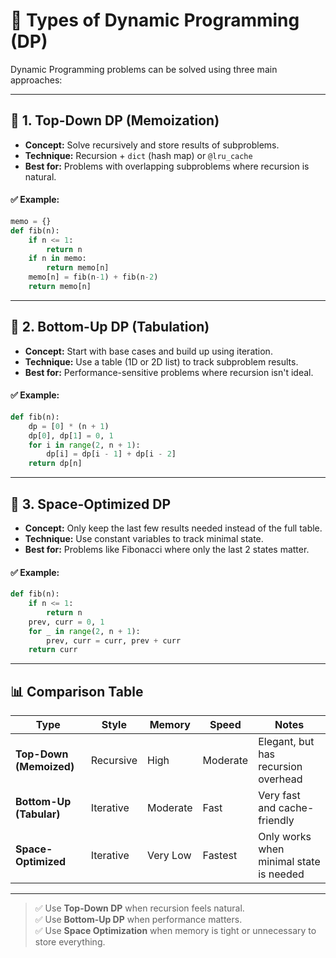 # 🧠 Types of Dynamic Programming (DP)

Dynamic Programming problems can be solved using three main approaches:

---

## 📌 1. Top-Down DP (Memoization)

- **Concept:** Solve recursively and store results of subproblems.
- **Technique:** Recursion + `dict` (hash map) or `@lru_cache`
- **Best for:** Problems with overlapping subproblems where recursion is natural.

#### ✅ Example:
```python
memo = {}
def fib(n):
    if n <= 1:
        return n
    if n in memo:
        return memo[n]
    memo[n] = fib(n-1) + fib(n-2)
    return memo[n]
```

---

## 📌 2. Bottom-Up DP (Tabulation)

- **Concept:** Start with base cases and build up using iteration.
- **Technique:** Use a table (1D or 2D list) to track subproblem results.
- **Best for:** Performance-sensitive problems where recursion isn't ideal.

#### ✅ Example:
```python
def fib(n):
    dp = [0] * (n + 1)
    dp[0], dp[1] = 0, 1
    for i in range(2, n + 1):
        dp[i] = dp[i - 1] + dp[i - 2]
    return dp[n]
```

---

## 📌 3. Space-Optimized DP

- **Concept:** Only keep the last few results needed instead of the full table.
- **Technique:** Use constant variables to track minimal state.
- **Best for:** Problems like Fibonacci where only the last 2 states matter.

#### ✅ Example:
```python
def fib(n):
    if n <= 1:
        return n
    prev, curr = 0, 1
    for _ in range(2, n + 1):
        prev, curr = curr, prev + curr
    return curr
```

---

## 📊 Comparison Table

| Type                 | Style      | Memory      | Speed     | Notes                                  |
|----------------------|------------|-------------|-----------|----------------------------------------|
| **Top-Down (Memoized)** | Recursive  | High         | Moderate  | Elegant, but has recursion overhead    |
| **Bottom-Up (Tabular)** | Iterative  | Moderate     | Fast      | Very fast and cache-friendly           |
| **Space-Optimized**     | Iterative  | Very Low     | Fastest   | Only works when minimal state is needed |

---

> ✅ Use **Top-Down DP** when recursion feels natural.  
> ✅ Use **Bottom-Up DP** when performance matters.  
> ✅ Use **Space Optimization** when memory is tight or unnecessary to store everything.
